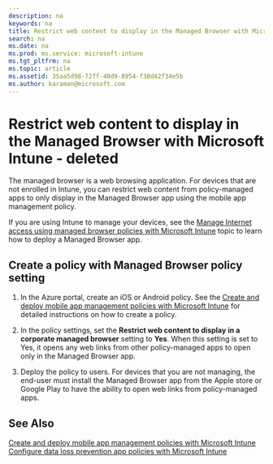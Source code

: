 ```yaml
---
description: na
keywords: na
title: Restrict web content to display in the Managed Browser with Microsoft Intune - deleted
search: na
ms.date: na
ms.prod: ms.service: microsoft-intune
ms.tgt_pltfrm: na
ms.topic: article
ms.assetid: 35aa5d98-72ff-40d9-8954-f38d42f34e5b
ms.author: karaman@microsoft.com
---
```

# Restrict web content to display in the Managed Browser with Microsoft Intune - deleted
The managed browser is a web browsing application.  For devices that are not enrolled in Intune, you can restrict web content from policy-managed apps to only display in the Managed Browser app using the mobile app management policy.

If you are using Intune to manage your devices, see the [Manage Internet access using managed browser policies with Microsoft Intune](../Topic/Manage_Internet_access_using_managed_browser_policies_with_Microsoft_Intune.md) topic to learn how to deploy a Managed Browser app.

## Create a policy with Managed Browser policy setting

1.  In the Azure  portal, create an iOS or Android policy.  See the [Create and deploy mobile app management policies with Microsoft Intune](../Topic/Create_and_deploy_mobile_app_management_policies_with_Microsoft_Intune.md) for detailed instructions on how to create a policy.

2.  In the policy settings, set the **Restrict web content to display in a corporate managed browser** setting to **Yes**. When this setting is set to Yes, it opens any web links from other policy-managed apps to open only in the Managed Browser app.

3.  Deploy the policy to users. For devices that you are not managing, the end-user must install the Managed Browser app from the Apple store or Google Play to have the ability to open web links from policy-managed apps.

## See Also
[Create and deploy mobile app management policies with Microsoft Intune](../Topic/Create_and_deploy_mobile_app_management_policies_with_Microsoft_Intune.md)
[Configure data loss prevention app policies with Microsoft Intune](../Topic/Configure_data_loss_prevention_app_policies_with_Microsoft_Intune.md)

